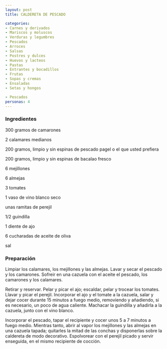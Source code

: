 ```yaml
---
layout: post
title: CALDERETA DE PESCADO

categories:
- Carnes y derivados
- Mariscos y moluscos
- Verduras y legumbres
- Pescados
- Arroces
- Salsas
- Postres y dulces
- Huevos y lacteos
- Pastas
- Entrantes y bocadillos
- Frutas
- Sopas y cremas
- Ensaladas
- Setas y hongos

- Pescados
personas: 4 
---
```

<h3>Ingredientes</h3>
300 gramos de camarones

2 calamares medianos

200 gramos, limpio y sin espinas de pescado pagel o el que usted prefiera

200 gramos, limpio y sin espinas de bacalao fresco

6 mejillones

6 almejas

3 tomates

1 vaso de vino blanco seco

unas ramitas de perejil

1/2 guindilla

1 diente de ajo

6 cucharadas de aceite de oliva

sal

<h3>Preparación</h3>
Limpiar los calamares, los mejillones y las almejas. Lavar y secar el pescado y los camarones. Sofreir en una cazuela con el aceite el pescado, los camarones y los calamares.

Retirar y reservar. Pelar y picar el ajo; escaldar, pelar y trocear los tomates. Llavar y picar el perejil. Incorporar el ajo y el tomate a la cazuela, salar y dejar cocer durante 15 minutos a fuego medio, removiendo y añadiendo, si es necesario, un poco de agua caliente. Machacar la guindilla y añadirla a la cazuela, junto con el vino blanco.

Incorporar el pescado, tapar el recipiente y cocer unos 5 a 7 minutos a fuego medio. Mientras tanto, abrir al vapor los mejillones y las almejas en una cazuela tapada; quitarles la mitad de las conchas y disponerlas sobre la caldereta de modo decorativo. Espolvorear con el perejil picado y servir enseguida, en el mismo recipiente de cocción.

